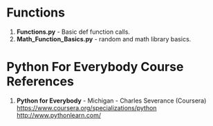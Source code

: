 #  Functions
1.  **Functions.py** - Basic def function calls.
2.  **Math_Function_Basics.py** - random and math library basics.  

#  Python For Everybody Course References
1.  **Python for Everybody** - Michigan - Charles Severance (Coursera)   
	https://www.coursera.org/specializations/python  
	http://www.pythonlearn.com/
